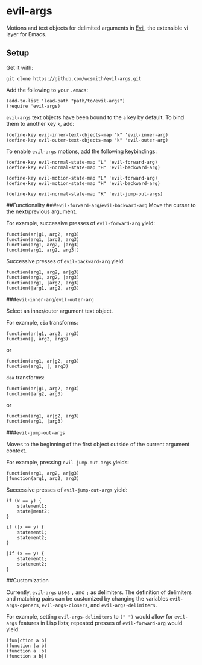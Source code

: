 # evil-args
Motions and text objects for delimited arguments in
[Evil](https://gitorious.org/evil/), the extensible vi layer for Emacs.

## Setup
Get it with:

    git clone https://github.com/wcsmith/evil-args.git
    
Add the following to your `.emacs`:

    (add-to-list 'load-path "path/to/evil-args")
    (require 'evil-args)

`evil-args` text objects have been bound to the `a` key by default. To bind them
to another key `k`, add:

    (define-key evil-inner-text-objects-map "k" 'evil-inner-arg)
    (define-key evil-outer-text-objects-map "k" 'evil-outer-arg)

To enable `evil-args` motions, add the following keybindings:

    (define-key evil-normal-state-map "L" 'evil-forward-arg)
    (define-key evil-normal-state-map "H" 'evil-backward-arg)

    (define-key evil-motion-state-map "L" 'evil-forward-arg)
    (define-key evil-motion-state-map "H" 'evil-backward-arg)

    (define-key evil-normal-state-map "K" 'evil-jump-out-args)

##Functionality
###`evil-forward-arg`/`evil-backward-arg`
Move the curser to the next/previous argument.

For example, successive presses of `evil-forward-arg` yield:

    function(ar|g1, arg2, arg3)
    function(arg1, |arg2, arg3)
    function(arg1, arg2, |arg3)
    function(arg1, arg2, arg3|)

Successive presses of `evil-backward-arg` yield:

    function(arg1, arg2, ar|g3)
    function(arg1, arg2, |arg3)
    function(arg1, |arg2, arg3)
    function(|arg1, arg2, arg3)

###`evil-inner-arg`/`evil-outer-arg`

Select an inner/outer argument text object.

For example, `cia` transforms:

    function(ar|g1, arg2, arg3)
    function(|, arg2, arg3)

or

    function(arg1, ar|g2, arg3)
    function(arg1, |, arg3)

`daa` transforms:

    function(ar|g1, arg2, arg3)
    function(|arg2, arg3)

or

    function(arg1, ar|g2, arg3)
    function(arg1, |arg3)

###`evil-jump-out-args`

Moves to the beginning of the first object outside of the current argument
context.

For example, pressing `evil-jump-out-args` yields:

    function(arg1, arg2, ar|g3)
    |function(arg1, arg2, arg3)

Successive presses of `evil-jump-out-args` yield:

    if (x == y) {
        statement1;
        state|ment2;
    }

    if (|x == y) {
        statement1;
        statement2;
    }

    |if (x == y) {
        statement1;
        statement2;
    }
    
##Customization

Currently, `evil-args` uses `,` and `;` as delimiters. The definition of
delimiters and matching pairs can be customized by changing the variables
`evil-args-openers`, `evil-args-closers`, and `evil-args-delimiters`.

For example, setting `evil-args-delimiters` to `(" ")` would allow for
`evil-args` features in Lisp lists; repeated presses of `evil-forward-arg`
would yield:

    (fun|ction a b)
    (function |a b)
    (function a |b)
    (function a b|)